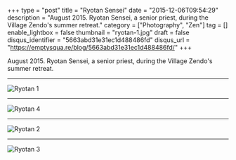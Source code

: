 +++
type = "post"
title = "Ryotan Sensei"
date = "2015-12-06T09:54:29"
description = "August 2015. Ryotan Sensei, a senior priest, during the Village Zendo's summer retreat."
category = ["Photography", "Zen"]
tag = []
enable_lightbox = false
thumbnail = "ryotan-1.jpg"
draft = false
disqus_identifier = "5663abd31e31ec1d488486fd"
disqus_url = "https://emptysqua.re/blog/5663abd31e31ec1d488486fd/"
+++

<p>August 2015. Ryotan Sensei, a senior priest, during the Village Zendo's summer retreat.</p>
<hr />
<p><img style="display:block; margin-left:auto; margin-right:auto;" src="ryotan-1.jpg" alt="Ryotan 1" title="Ryotan 1" /></p>
<hr />
<p><img style="display:block; margin-left:auto; margin-right:auto;" src="ryotan-4.jpg" alt="Ryotan 4" title="Ryotan 4" /></p>
<hr />
<p><img style="display:block; margin-left:auto; margin-right:auto;" src="ryotan-2.jpg" alt="Ryotan 2" title="Ryotan 2" /></p>
<hr />
<p><img style="display:block; margin-left:auto; margin-right:auto;" src="ryotan-3.jpg" alt="Ryotan 3" title="Ryotan 3" /></p>
